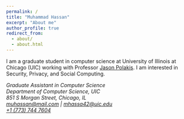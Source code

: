 ```yaml
---
permalink: /
title: "Muhammad Hassan"
excerpt: "About me"
author_profile: true
redirect_from: 
  - about/
  - about.html
---
```


I am a graduate student in computer science at University of Illinois at Chicago (UIC) working with Professor [Jason Polakis](https://www.cs.uic.edu/~polakis/aboutme/). I am interested in Security, Privacy, and Social Computing.<br>

<em> Graduate Assistant in Computer Science </em> <br>
<em> Department of Computer Science, UIC</em> <br>
<em> 851 S Morgan Street, Chicago, IL </em> <br>
<em> [muhassan@mail.com](mailto:muhassan@mail.com) | [mhassa42@uic.edu](mailto:mhassa42@uic.edu) </em> <br>
<em> [+1 (773) 744 7604](tel:7737447604) </em> <br>

<!-- <img src="/images/hassan_2021_2.jpeg" width="200"> -->
